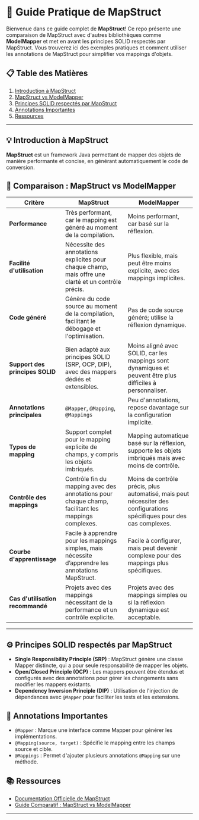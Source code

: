 # 🚀 Guide Pratique de MapStruct

Bienvenue dans ce guide complet de **MapStruct**! Ce repo présente une comparaison de MapStruct avec d'autres bibliothèques comme **ModelMapper** et met en avant les principes SOLID respectés par MapStruct. Vous trouverez ici des exemples pratiques et comment utiliser les annotations de MapStruct pour simplifier vos mappings d'objets.

## 📋 Table des Matières

1. [Introduction à MapStruct](#-introduction-à-mapstruct)
2. [MapStruct vs ModelMapper](#-mapstruct-vs-modelmapper)
3. [Principes SOLID respectés par MapStruct](#-principes-solid-respectés-par-mapstruct)
4. [Annotations Importantes](#-annotations-importantes)
5. [Ressources](#-ressources)

---

## 💡 Introduction à MapStruct

**MapStruct** est un framework Java permettant de mapper des objets de manière performante et concise, en générant automatiquement le code de conversion.

## 🔄 Comparaison : MapStruct vs ModelMapper

| Critère                  | MapStruct                                         | ModelMapper                                    |
|--------------------------|---------------------------------------------------|------------------------------------------------|
| **Performance**          | Très performant, car le mapping est généré au moment de la compilation. | Moins performant, car basé sur la réflexion.   |
| **Facilité d'utilisation** | Nécessite des annotations explicites pour chaque champ, mais offre une clarté et un contrôle précis. | Plus flexible, mais peut être moins explicite, avec des mappings implicites. |
| **Code généré**          | Génère du code source au moment de la compilation, facilitant le débogage et l'optimisation. | Pas de code source généré; utilise la réflexion dynamique. |
| **Support des principes SOLID** | Bien adapté aux principes SOLID (SRP, OCP, DIP), avec des mappers dédiés et extensibles. | Moins aligné avec SOLID, car les mappings sont dynamiques et peuvent être plus difficiles à personnaliser. |
| **Annotations principales** | `@Mapper`, `@Mapping`, `@Mappings`               | Peu d'annotations, repose davantage sur la configuration implicite. |
| **Types de mapping**     | Support complet pour le mapping explicite de champs, y compris les objets imbriqués. | Mapping automatique basé sur la réflexion, supporte les objets imbriqués mais avec moins de contrôle. |
| **Contrôle des mappings**| Contrôle fin du mapping avec des annotations pour chaque champ, facilitant les mappings complexes. | Moins de contrôle précis, plus automatisé, mais peut nécessiter des configurations spécifiques pour des cas complexes. |
| **Courbe d'apprentissage**| Facile à apprendre pour les mappings simples, mais nécessite d’apprendre les annotations MapStruct. | Facile à configurer, mais peut devenir complexe pour des mappings plus spécifiques. |
| **Cas d'utilisation recommandé** | Projets avec des mappings nécessitant de la performance et un contrôle explicite. | Projets avec des mappings simples ou si la réflexion dynamique est acceptable. |

---

## ⚙️ Principes SOLID respectés par MapStruct

- **Single Responsibility Principle (SRP)** : MapStruct génère une classe Mapper distincte, qui a pour seule responsabilité de mapper les objets.
- **Open/Closed Principle (OCP)** : Les mappers peuvent être étendus et configurés avec des annotations pour gérer les changements sans modifier les mappers existants.
- **Dependency Inversion Principle (DIP)** : Utilisation de l'injection de dépendances avec `@Mapper` pour faciliter les tests et les extensions.

## 🔖 Annotations Importantes

- `@Mapper` : Marque une interface comme Mapper pour générer les implémentations.
- `@Mapping(source, target)` : Spécifie le mapping entre les champs source et cible.
- `@Mappings` : Permet d'ajouter plusieurs annotations `@Mapping` sur une méthode.

## 📚 Ressources

- [Documentation Officielle de MapStruct](https://mapstruct.org/documentation/stable/reference/html/)
- [Guide Comparatif : MapStruct vs ModelMapper](#-mapstruct-vs-modelmapper)

---

